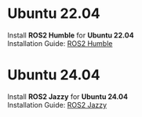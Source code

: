 # Ubuntu 22.04  
Install **ROS2 Humble** for **Ubuntu 22.04**  
Installation Guide: [ROS2 Humble](https://docs.ros.org/en/humble/Installation/Ubuntu-Install-Debs.html)

# Ubuntu 24.04  
Install **ROS2 Jazzy** for **Ubuntu 24.04**  
Installation Guide: [ROS2 Jazzy](https://docs.ros.org/en/jazzy/Installation/Ubuntu-Install-Debs.html)
